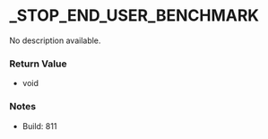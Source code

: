# _STOP_END_USER_BENCHMARK

No description available.

### Return Value
* void

### Notes
* Build: 811

